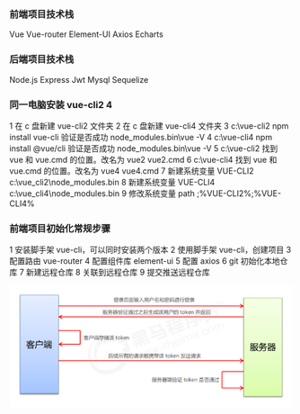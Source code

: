 ### 前端项目技术栈

Vue
Vue-router
Element-UI
Axios
Echarts

### 后端项目技术栈

Node.js
Express
Jwt
Mysql
Sequelize

### 同一电脑安装 vue-cli2 4

1 在 c 盘新建 vue-cli2 文件夹
2 在 c 盘新建 vue-cli4 文件夹
3 c:\vue-cli2 npm install vue-cli 验证是否成功 node_modules\.bin\vue -V
4 c:\vue-cli4 npm install @vue/cli 验证是否成功 node_modules\.bin\vue -V
5 c:\vue-cli2 找到 vue 和 vue.cmd 的位置。改名为 vue2 vue2.cmd
6 c:\vue-cli4 找到 vue 和 vue.cmd 的位置。改名为 vue4 vue4.cmd
7 新建系统变量 VUE-CLI2 c:\vue_cli2\node_modules\.bin
8 新建系统变量 VUE-CLI4 c:\vue_cli4\node_modules\.bin
9 修改系统变量 path ;%VUE-CLI2%;%VUE-CLI4%

### 前端项目初始化常规步骤

1 安装脚手架 vue-cli，可以同时安装两个版本
2 使用脚手架 vue-cli，创建项目
3 配置路由 vue-router
4 配置组件库 element-ui
5 配置 axios
6 git 初始化本地仓库
7 新建远程仓库
8 关联到远程仓库
9 提交推送远程仓库

![image](https://github.com/wwfendurer/vue001/blob/master/public/readme-image/0001.PNG)
